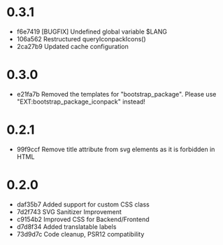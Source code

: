 # 0.3.1

- f6e7419 [BUGFIX] Undefined global variable $LANG
- 106a562 Restructured queryIconpackIcons()
- 2ca27b9 Updated cache configuration

# 0.3.0

- e21fa7b Removed the templates for "bootstrap_package". Please use "EXT:bootstrap_package_iconpack" instead!

# 0.2.1

- 99f9ccf Remove title attribute from svg elements as it is forbidden in HTML

# 0.2.0

- daf35b7 Added support for custom CSS class
- 7d2f743 SVG Sanitizer Improvement
- c9154b2 Improved CSS for Backend/Frontend
- d7d8f34 Added translatable labels
- 73d9d7c Code cleanup, PSR12 compatibility
